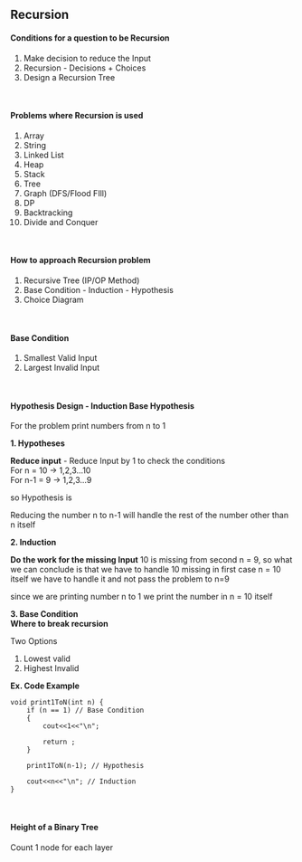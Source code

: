 ## Recursion

#### Conditions for a question to be Recursion  

1. Make decision to reduce the Input
2. Recursion - Decisions + Choices
3. Design a Recursion Tree
<br>

#### Problems where Recursion is used

1. Array
2. String
3. Linked List
4. Heap
5. Stack
6. Tree
7. Graph (DFS/Flood FIll)
8. DP
9. Backtracking
10. Divide and Conquer  
<br>

#### How to approach Recursion problem

1. Recursive Tree (IP/OP Method)
2. Base Condition - Induction - Hypothesis
3. Choice Diagram
<br>

#### Base Condition

1. Smallest Valid Input
2. Largest Invalid Input
<br>

#### Hypothesis Design - Induction Base Hypothesis 

For the problem print numbers from n to 1

**1. Hypotheses**  

**Reduce input** - Reduce Input by 1 to check the conditions  
For n = 10 -> 1,2,3...10  
For n-1 = 9 -> 1,2,3...9

so Hypothesis is 

Reducing the number n to n-1 will handle the rest of the number other than n itself

**2. Induction**

**Do the work for the missing Input**
10 is missing from second n = 9, so what we can conclude is that we have to handle 10 missing in first case n = 10 itself we have to handle it and not pass the problem to n=9

since we are printing number n to 1 we print the number in n = 10 itself  

**3. Base Condition**  
**Where to break recursion**  

Two Options  
1. Lowest valid  
2. Highest Invalid

**Ex. Code Example**  

```
void print1ToN(int n) {
    if (n == 1) // Base Condition
    {
        cout<<1<<"\n";

        return ;
    }

    print1ToN(n-1); // Hypothesis
    
    cout<<n<<"\n"; // Induction
} 
```
<Br>

#### Height of a Binary Tree

Count 1 node for each layer 